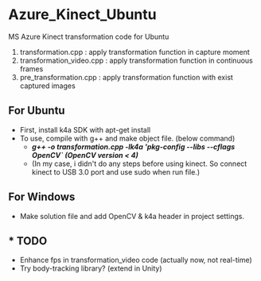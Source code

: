 # Azure_Kinect_Ubuntu
MS Azure Kinect transformation code for Ubuntu

1. transformation.cpp : apply transformation function in capture moment
2. transformation_video.cpp : apply transformation function in continuous frames
3. pre_transformation.cpp : apply transformation function with exist captured images


## For Ubuntu
+ First, install k4a SDK with apt-get install
+ To use, compile with g++ and make object file. (below command)
  + **_g++ -o <file name> transformation.cpp -lk4a 'pkg-config --libs --cflags OpenCV` (OpenCV version < 4)_**
  + (In my case, i didn't do any steps before using kinect. So connect kinect to USB 3.0 port and use sudo when run file.)


## For Windows
+ Make solution file and add OpenCV & k4a header in project settings.

## * TODO
+ Enhance fps in transformation_video code (actually now, not real-time)
+ Try body-tracking library? (extend in Unity)
